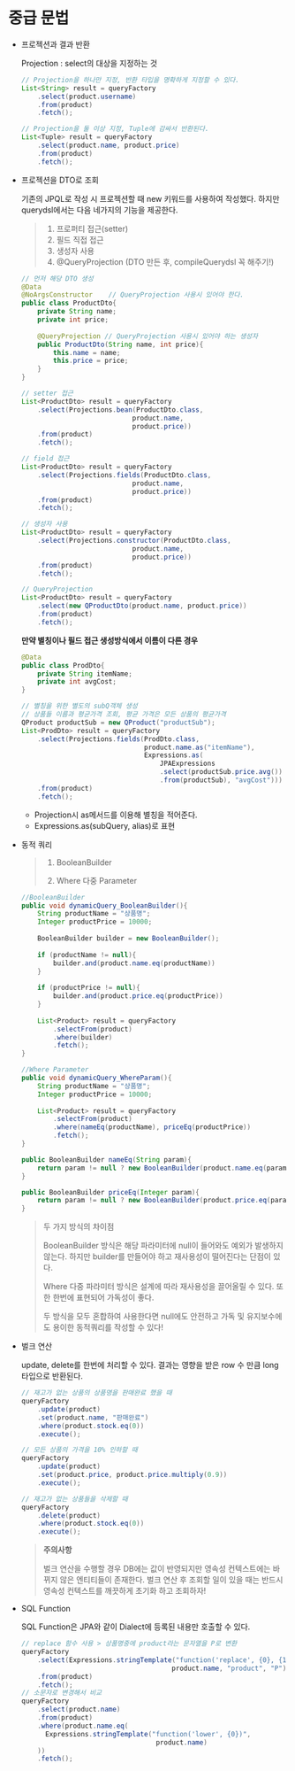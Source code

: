 중급 문법
====================

- 프로젝션과 결과 반환

  Projection : select의 대상을 지정하는 것

  ```java
  // Projection을 하나만 지정, 반환 타입을 명확하게 지정할 수 있다.
  List<String> result = queryFactory
      .select(product.username)
      .from(product)
      .fetch();
  
  // Projection을 둘 이상 지정, Tuple에 감싸서 반환된다.
  List<Tuple> result = queryFactory
      .select(product.name, product.price)
      .from(product)
      .fetch();
  ```

- 프로젝션을 DTO로 조회

  기존의 JPQL로 작성 시 프로젝션할 때 new 키워드를 사용하여 작성했다. 하지만 querydsl에서는 다음 네가지의 기능을 제공한다.

  > 1. 프로퍼티 접근(setter)
  > 2. 필드 직접 접근
  > 3. 생성자 사용
  > 4. @QueryProjection (DTO 만든 후, compileQuerydsl 꼭 해주기!)

  ```java
  // 먼저 해당 DTO 생성
  @Data
  @NoArgsConstructor	// QueryProjection 사용시 있어야 한다.
  public class ProductDto{
      private String name;
      private int price;
      
      @QueryProjection // QueryProjection 사용시 있어야 하는 생성자
      public ProductDto(String name, int price){
          this.name = name;
          this.price = price;
      }
  }
  
  // setter 접근
  List<ProductDto> result = queryFactory
      .select(Projections.bean(ProductDto.class,
                              product.name,
                              product.price))
      .from(product)
      .fetch();
  
  // field 접근
  List<ProductDto> result = queryFactory
      .select(Projections.fields(ProductDto.class,
                              product.name,
                              product.price))
      .from(product)
      .fetch();
  
  // 생성자 사용
  List<ProductDto> result = queryFactory
      .select(Projections.constructor(ProductDto.class,
                              product.name,
                              product.price))
      .from(product)
      .fetch();
  
  // QueryProjection
  List<ProductDto> result = queryFactory
      .select(new QProductDto(product.name, product.price))
      .from(product)
      .fetch();
  ```

  **만약 별칭이나 필드 접근 생성방식에서 이름이 다른 경우**

  ```java
  @Data
  public class ProdDto{
      private String itemName;
      private int avgCost;
  }
  
  // 별칭을 위한 별도의 subQ객체 생성
  // 상품들 이름과 평균가격 조회, 평균 가격은 모든 상품의 평균가격
  QProduct productSub = new QProduct("productSub");
  List<ProdDto> result = queryFactory
      .select(Projections.fields(ProdDto.class,
                                 product.name.as("itemName"),
                                 Expressions.as(
                                     JPAExpressions
                                     .select(productSub.price.avg())
                                     .from(productSub), "avgCost")))
      .from(product)
      .fetch();
  ```

  - Projection시 as메서드를 이용해 별칭을 적어준다.
  - Expressions.as(subQuery, alias)로 표현

- 동적 쿼리

  > 1. BooleanBuilder
  >
  > 2. Where 다중 Parameter

  ```java
  //BooleanBuilder
  public void dynamicQuery_BooleanBuilder(){
      String productName = "상품명";
      Integer productPrice = 10000;
      
      BooleanBuilder builder = new BooleanBuilder();
      
      if (productName != null){
          builder.and(product.name.eq(productName))
      }
      
      if (productPrice != null){
          builder.and(product.price.eq(productPrice))
      }
      
      List<Product> result = queryFactory
          .selectFrom(product)
          .where(builder)
          .fetch();
  }
  
  //Where Parameter
  public void dynamicQuery_WhereParam(){
      String productName = "상품명";
      Integer productPrice = 10000;
      
      List<Product> result = queryFactory
          .selectFrom(product)
          .where(nameEq(productName), priceEq(productPrice))
          .fetch();
  }
  
  public BooleanBuilder nameEq(String param){
      return param != null ? new BooleanBuilder(product.name.eq(param)) : new BooleanBuilder();
  }
  
  public BooleanBuilder priceEq(Integer param){
      return param != null ? new BooleanBuilder(product.price.eq(param)) : new BooleanBuilder();
  }
  ```

  > 두 가지 방식의 차이점
  >
  > BooleanBuilder 방식은 해당 파라미터에 null이 들어와도 예외가 발생하지 않는다. 하지만 builder를 만들어야 하고 재사용성이 떨어진다는 단점이 있다.
  >
  >  
  >
  > Where 다중 파라미터 방식은 설계에 따라 재사용성을 끌어올릴 수 있다. 또한 한번에 표현되어 가독성이 좋다.
  >
  >  
  >
  > 두 방식을 모두 혼합하여 사용한다면 null에도 안전하고 가독 및 유지보수에도 용이한 동적쿼리를 작성할 수 있다!

- 벌크 연산

  update, delete를 한번에 처리할 수 있다. 결과는 영향을 받은 row 수 만큼 long 타입으로 반환된다.

  ```java
  // 재고가 없는 상품의 상품명을 판매완료 했을 때
  queryFactory
      .update(product)
      .set(product.name, "판매완료")
      .where(product.stock.eq(0))
      .execute();
  
  // 모든 상품의 가격을 10% 인하할 때
  queryFactory
      .update(product)
      .set(product.price, product.price.multiply(0.9))
      .execute();
  
  // 재고가 없는 상품들을 삭제할 때
  queryFactory
      .delete(product)
      .where(product.stock.eq(0))
      .execute();
  ```

  > **주의사항**
  >
  > 벌크 연산을 수행할 경우 DB에는 값이 반영되지만 영속성 컨텍스트에는 바뀌지 않은 엔티티들이 존재한다. 벌크 연산 후 조회할 일이 있을 때는 반드시 영속성 컨텍스트를 깨끗하게 초기화 하고 조회하자!

- SQL Function

  SQL Function은 JPA와 같이 Dialect에 등록된 내용만 호출할 수 있다.

  ```java
  // replace 함수 사용 > 상품명중에 product라는 문자열을 P로 변환
  queryFactory
      .select(Expressions.stringTemplate("function('replace', {0}, {1}, {2})",
                                        product.name, "product", "P"))
      .from(product)
      .fetch();
  // 소문자로 변경해서 비교
  queryFactory
      .select(product.name)
      .from(product)
      .where(product.name.eq(
      	Expressions.stringTemplate("function('lower', {0})",
                                    product.name)
      ))
      .fetch();
  ```

  

